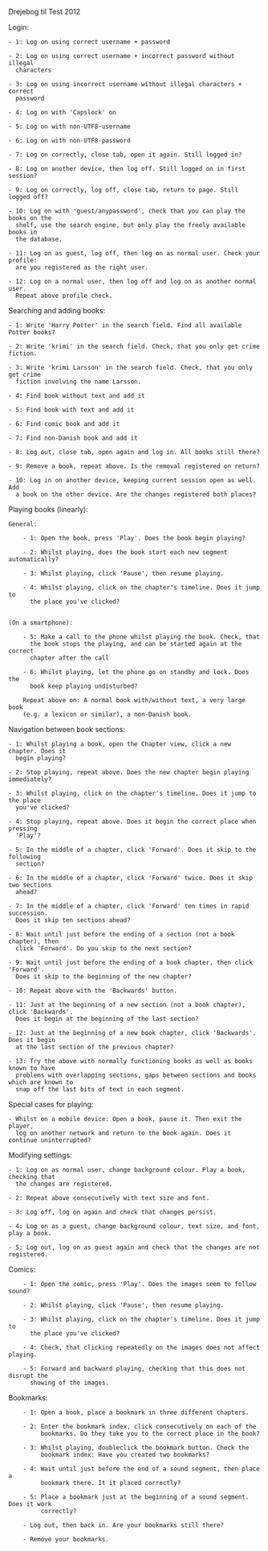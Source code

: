 Drejebog til Test 2012

Login: 

    - 1: Log on using correct username + password

    - 2: Log on using correct username + incorrect password without illegal 
      characters

    - 3: Log on using incorrect username without illegal characters + correct
      password

    - 4: Log on with 'Capslock' on

    - 5: Log on with non-UTF8-username

    - 6: Log on with non-UTF8-password

    - 7: Log on correctly, close tab, open it again. Still logged in?

    - 8: Log on another device, then log off. Still logged on in first session?

    - 9: Log on correctly, log off, close tab, return to page. Still logged off?

    - 10: Log on with 'guest/anypassword', check that you can play the books on the 
      shelf, use the search engine, but only play the freely available books in
      the database. 

    - 11: Log on as guest, log off, then log on as normal user. Check your profile: 
      are you registered as the right user. 

    - 12: Log on a normal user, then log off and log on as another normal user.
      Repeat above profile check. 


Searching and adding books: 

    - 1: Write 'Harry Potter' in the search field. Find all available Potter books?
    
    - 2: Write 'krimi' in the search field. Check, that you only get crime fiction. 

    - 3: Write 'krimi Larsson' in the search field. Check, that you only get crime 
      fiction involving the name Larsson.
    
    - 4: Find book without text and add it

    - 5: Find book with text and add it
 
    - 6: Find comic book and add it
 
    - 7: Find non-Danish book and add it

    - 8: Log out, close tab, open again and log in. All books still there?

    - 9: Remove a book, repeat above. Is the removal registered on return?

    - 10: Log in on another device, keeping current session open as well. Add
      a book on the other device. Are the changes registered both places?

 
Playing books (linearly):

    General:

        - 1: Open the book, press 'Play'. Does the book begin playing?
        
        - 2: Whilst playing, does the book start each new segment automatically?
        
        - 3: Whilst playing, click 'Pause', then resume playing. 

        - 4: Whilst playing, click on the chapter's timeline. Does it jump to
          the place you've clicked?


    (On a smartphone):
 
        - 5: Make a call to the phone whilst playing the book. Check, that 
          the book stops the playing, and can be started again at the correct
          chapter after the call
          
        - 6: Whilst playing, let the phone go on standby and lock. Does the 
          book keep playing undisturbed?
        
        Repeat above on: A normal book with/without text, a very large book 
        (e.g. a lexicon or similar), a non-Danish book.


Navigation between book sections: 

    - 1: Whilst playing a book, open the Chapter view, click a new chapter. Does it 
      begin playing?

    - 2: Stop playing, repeat above. Does the new chapter begin playing immediately?

    - 3: Whilst playing, click on the chapter's timeline. Does it jump to the place
      you've clicked?

    - 4: Stop playing, repeat above. Does it begin the correct place when pressing
      'Play'?

    - 5: In the middle of a chapter, click 'Forward'. Does it skip to the following
      section?
    
    - 6: In the middle of a chapter, click 'Forward' twice. Does it skip two sections
      ahead?

    - 7: In the middle of a chapter, click 'Forward' ten times in rapid succession.
      Does it skip ten sections ahead?

    - 8: Wait until just before the ending of a section (not a book chapter), then 
      click 'Forward'. Do you skip to the next section?

    - 9: Wait until just before the ending of a book chapter, then click 'Forward'.
      Does it skip to the beginning of the new chapter?

    - 10: Repeat above with the 'Backwards' button.

    - 11: Just at the beginning of a new section (not a book chapter), click 'Backwards'. 
      Does it begin at the beginning of the last section?

    - 12: Just at the beginning of a new book chapter, click 'Backwards'. Does it begin 
      at the last section of the previous chapter?

    - 13: Try the above with normally functioning books as well as books known to have 
      problems with overlapping sections, gaps between sections and books which are known to 
      snap off the last bits of text in each segment. 
      

Special cases for playing: 

    - Whilst on a mobile device: Open a book, pause it. Then exit the player, 
      log on another network and return to the book again. Does it continue uninterrupted?
      

Modifying settings: 

    - 1: Log on as normal user, change background colour. Play a book, checking that 
      the changes are registered.
 
    - 2: Repeat above consecutively with text size and font. 

    - 3: Log off, log on again and check that changes persist.

    - 4: Log on as a guest, change background colour, text size, and font, play a book.

    - 5: Log out, log on as guest again and check that the changes are not registered. 


Comics: 

        - 1: Open the comic, press 'Play'. Does the images seem to follow sound?
        
        - 2: Whilst playing, click 'Pause', then resume playing. 

        - 3: Whilst playing, click on the chapter's timeline. Does it jump to
          the place you've clicked?

        - 4: Check, that clicking repeatedly on the images does not affect playing. 

        - 5: Forward and backward playing, checking that this does not disrupt the 
          showing of the images. 

Bookmarks:

        - 1: Open a book, place a bookmark in three different chapters. 
        
        - 2: Enter the bookmark index, click consecutively on each of the 
             bookmarks. Do they take you to the correct place in the book?
             
        - 3: Whilst playing, doubleclick the bookmark button. Check the 
             bookmark index: Have you created two bookmarks?
             
        - 4: Wait until just before the end of a sound segment, then place a
             bookmark there. It it placed correctly?
             
        - 5: Place a bookmark just at the beginning of a sound segment. Does it work 
             correctly?
             
        - Log out, then back in. Are your bookmarks still there?
        
        - Remove your bookmarks. 
        
        
        
        
        
        
        
        
